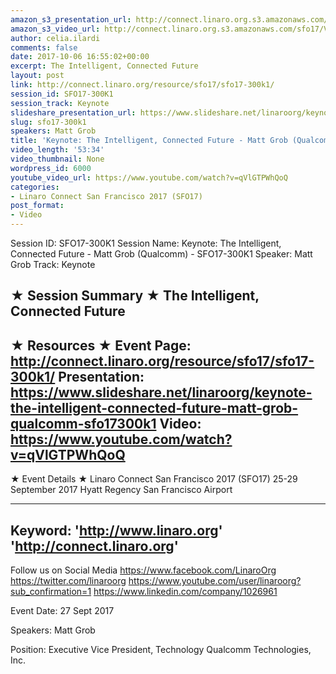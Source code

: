 ```yaml
---
amazon_s3_presentation_url: http://connect.linaro.org.s3.amazonaws.com/sfo17/Presentations/SFO17-300K1.pdf
amazon_s3_video_url: http://connect.linaro.org.s3.amazonaws.com/sfo17/Videos/Intelligent%252C%20Connected%20Future%20%257C%20Open%20Source%20License%20Enforcement-%20to%20sue%20or%20not%20to%20sue%20%257C%20%2523SFO17.mp4
author: celia.ilardi
comments: false
date: 2017-10-06 16:55:02+00:00
excerpt: The Intelligent, Connected Future
layout: post
link: http://connect.linaro.org/resource/sfo17/sfo17-300k1/
session_id: SFO17-300K1
session_track: Keynote
slideshare_presentation_url: https://www.slideshare.net/linaroorg/keynote-the-intelligent-connected-future-matt-grob-qualcomm-sfo17300k1
slug: sfo17-300k1
speakers: Matt Grob
title: 'Keynote: The Intelligent, Connected Future - Matt Grob (Qualcomm)  - SFO17-300K1'
video_length: '53:34'
video_thumbnail: None
wordpress_id: 6000
youtube_video_url: https://www.youtube.com/watch?v=qVlGTPWhQoQ
categories:
- Linaro Connect San Francisco 2017 (SFO17)
post_format:
- Video
---
```


Session ID: SFO17-300K1
Session Name: Keynote: The Intelligent, Connected Future - Matt Grob (Qualcomm) - SFO17-300K1
Speaker: Matt Grob
Track: Keynote

★ Session Summary ★
The Intelligent, Connected Future
---------------------------------------------------
★ Resources ★
Event Page: http://connect.linaro.org/resource/sfo17/sfo17-300k1/
Presentation: https://www.slideshare.net/linaroorg/keynote-the-intelligent-connected-future-matt-grob-qualcomm-sfo17300k1
Video: https://www.youtube.com/watch?v=qVlGTPWhQoQ
---------------------------------------------------

★ Event Details ★
Linaro Connect San Francisco 2017 (SFO17)
25-29 September 2017
Hyatt Regency San Francisco Airport

---------------------------------------------------
Keyword:
'http://www.linaro.org'
'http://connect.linaro.org'
---------------------------------------------------
Follow us on Social Media
https://www.facebook.com/LinaroOrg
https://twitter.com/linaroorg
https://www.youtube.com/user/linaroorg?sub_confirmation=1
https://www.linkedin.com/company/1026961

Event Date: 27 Sept 2017

Speakers: Matt Grob

Position: Executive Vice President, Technology Qualcomm Technologies, Inc.
